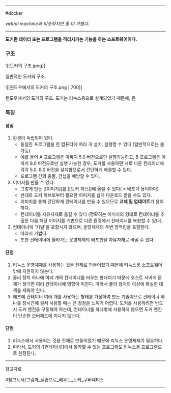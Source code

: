 
---

#docker

*virtual machine과 비슷하지만 좀 더 가볍다.*

---

**도커란 데이터 또는 프로그램을 격리시키는 기능을 하는 소프트웨어이다.**

### 구조

![[도커의 구조.jpeg]]

일반적인 도커의 구조.

![[윈도우에서의 도커의 구조.png | 700]]

윈도우에서의 도커의 구조. 도커는 리눅스용으로 설계되었기 때문에, 윈

### 특징

#### 장점

1. 환경이 독립되어 있다.
	- 동일한 프로그램을 한 컴퓨터에 여러 개 설치, 실행할 수 있다 (일반적으로는 불가능).
	- 예를 들어 A 프로그램은 아파지 5.0 버전으로만 실행가능하고, B 프로그램은 아파치 8.0 버전으로만 실행 가능한 경우, 도커를 사용하면 서로 다른 컨테이너에 각각 5.0, 8.0 버전을 설치함으로서 간단하게 해결할 수 있다.
	- 프로그램 간의 충돌, 간섭을 예방할 수 있다.
2. 이미지를 만들 수 있다.
	- 그렇게 만든 [[이미지]]를 [[도커 허브]]에 올릴 수 있다( = 배포가 용이하다)
	- 반대로 도커 허브로부터 필요한 이미지를 쉽게 다운로드 받을 수도 있다.
	- 이미지를 통해 간단하게 컨테이너를 만들 수 있으므로 **교체 및 업데이트**가 용이하다.
	- 컨테이너를 자유자재로 옮길 수 있다 (정확히는 이미지의 형태로 컨테이너를 추출한 다음 해당 이미지를 기반으로 다른 환경에서 컨테이너를 복원할 수 있다).
3. 컨테이너에 '커널'을 포함시지 않으며, 운영체제의 주변 영역만을 포함한다.
	- 따라서 가볍다.
	- 또한 컨테이너에 올라가는 운영체제의 배포판을 자유자재로 바꿀 수 있다.

#### 단점

1. 리눅스 운영체제를 사용하는 것을 전제로 만들어졌기 때문에 리눅스용 소프트웨어 밖에 지원하지 않는다.
2. 물리 장치 하나에 여러 개의 컨테이너를 띄우는 형태이기 때문에 호스트 서버에 문제가 생기면 여러 컨테이너에 영향이 미친다. 따라서 물리 장치의 이상에 확실한 대책을 세워야 한다.
3. 애초에 컨테이너 여러 개를 사용하는 형태를 가정하여 만든 기술이므로 컨테이너 하나를 장시간에 걸쳐 사용할 때는 큰 장점을 느끼기 어렵다. 도커를 사용하려면 반드시 도커 엔진을 구동해야 하는데, 컨테이너를 하나밖에 사용하지 않으면 도커 엔진이 단순한 오버헤드에 지나지 않는다.

#### 단점

1. 리눅스에서 사용되는 것을 전제로 만들어졌기 때문에 리눅스 운영체제가 필요하다.
2. 따라서, 도커의 [[컨테이너]]에서 동작할 수 있는 프로그램도 리눅스용 프로그램으로 한정된다.

---

참고자료

#참고도서/그림과_실습으로_배우는_도커_쿠버네티스 

---